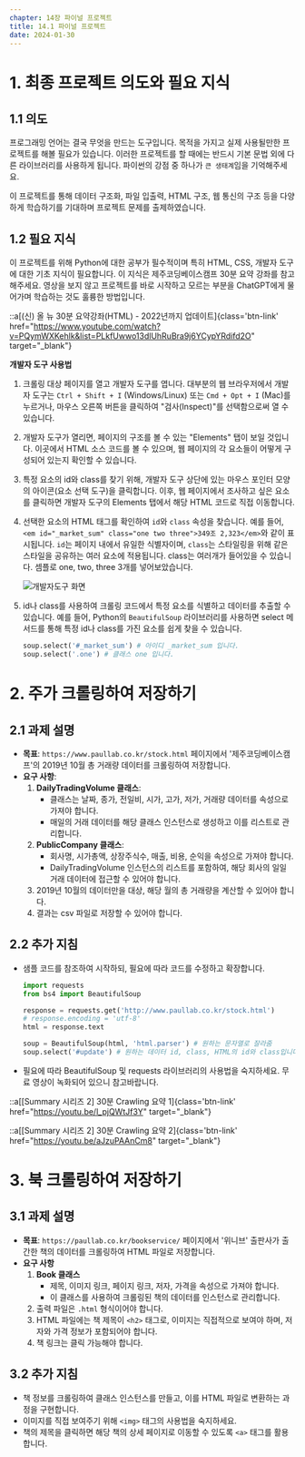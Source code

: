 ```yaml
---
chapter: 14장 파이널 프로젝트
title: 14.1 파이널 프로젝트
date: 2024-01-30
---
```


# 1. 최종 프로젝트 의도와 필요 지식

## 1.1 의도

프로그래밍 언어는 결국 무엇을 만드는 도구입니다. 목적을 가지고 실제 사용될만한 프로젝트를 해볼 필요가 있습니다. 이러한 프로젝트를 할 때에는 반드시 기본 문법 외에 다른 라이브러리를 사용하게 됩니다. 파이썬의 강점 중 하나가 `큰 생태계`임을 기억해주세요.

이 프로젝트를 통해 데이터 구조화, 파일 입출력, HTML 구조, 웹 통신의 구조 등을 다양하게 학습하기를 기대하며 프로젝트 문제를 출제하였습니다.

## 1.2 필요 지식

이 프로젝트를 위해 Python에 대한 공부가 필수적이며 특히 HTML, CSS, 개발자 도구에 대한 기초 지식이 필요합니다. 이 지식은 제주코딩베이스캠프 30분 요약 강좌를 참고해주세요. 영상을 보지 않고 프로젝트를 바로 시작하고 모르는 부분을 ChatGPT에게 물어가며 학습하는 것도 훌륭한 방법입니다.

::a[(신) 올 뉴 30분 요약강좌(HTML) - 2022년까지 업데이트]{class='btn-link' href="https://www.youtube.com/watch?v=PQymWXKehlk&list=PLkfUwwo13dlUhRuBra9j6YCypYRdifd2O" target="\_blank"}

**개발자 도구 사용법**

1. 크롤링 대상 페이지를 열고 개발자 도구를 엽니다. 대부분의 웹 브라우저에서 개발자 도구는 `Ctrl + Shift + I` (Windows/Linux) 또는 `Cmd + Opt + I` (Mac)를 누르거나, 마우스 오른쪽 버튼을 클릭하여 "검사(Inspect)"를 선택함으로써 열 수 있습니다.
2. 개발자 도구가 열리면, 페이지의 구조를 볼 수 있는 "Elements" 탭이 보일 것입니다. 이곳에서 HTML 소스 코드를 볼 수 있으며, 웹 페이지의 각 요소들이 어떻게 구성되어 있는지 확인할 수 있습니다.
3. 특정 요소의 id와 class를 찾기 위해, 개발자 도구 상단에 있는 마우스 포인터 모양의 아이콘(요소 선택 도구)을 클릭합니다. 이후, 웹 페이지에서 조사하고 싶은 요소를 클릭하면 개발자 도구의 Elements 탭에서 해당 HTML 코드로 직접 이동합니다.
4. 선택한 요소의 HTML 태그를 확인하여 `id`와 `class` 속성을 찾습니다. 예를 들어, `<em id="_market_sum" class="one two three">349조 2,323</em>`와 같이 표시됩니다. `id`는 페이지 내에서 유일한 식별자이며, `class`는 스타일링을 위해 같은 스타일을 공유하는 여러 요소에 적용됩니다. class는 여러개가 들어있을 수 있습니다. 셈플로 one, two, three 3개를 넣어보았습니다.

   ![](/images/python/chapter14-1.png '개발자도구 화면')

5. id나 class를 사용하여 크롤링 코드에서 특정 요소를 식별하고 데이터를 추출할 수 있습니다. 예를 들어, Python의 `BeautifulSoup` 라이브러리를 사용하면 select 메서드를 통해 특정 id나 class를 가진 요소를 쉽게 찾을 수 있습니다.

   ```python
   soup.select('#_market_sum') # 아이디 _market_sum 입니다.
   soup.select('.one') # 클래스 one 입니다.
   ```

# 2. 주가 크롤링하여 저장하기

## 2.1 과제 설명

- **목표**: `https://www.paullab.co.kr/stock.html` 페이지에서 '제주코딩베이스캠프'의 2019년 10월 총 거래량 데이터를 크롤링하여 저장합니다.
- **요구 사항**:
  1. **DailyTradingVolume 클래스**:
     - 클래스는 날짜, 종가, 전일비, 시가, 고가, 저가, 거래량 데이터를 속성으로 가져야 합니다.
     - 매일의 거래 데이터를 해당 클래스 인스턴스로 생성하고 이를 리스트로 관리합니다.
  2. **PublicCompany 클래스**:
     - 회사명, 시가총액, 상장주식수, 매출, 비용, 순익을 속성으로 가져야 합니다.
     - DailyTradingVolume 인스턴스의 리스트를 포함하여, 해당 회사의 일일 거래 데이터에 접근할 수 있어야 합니다.
  3. 2019년 10월의 데이터만을 대상, 해당 월의 총 거래량을 계산할 수 있어야 합니다.
  4. 결과는 csv 파일로 저장할 수 있어야 합니다.

## 2.2 추가 지침

- 샘플 코드를 참조하여 시작하되, 필요에 따라 코드를 수정하고 확장합니다.

  ```python
  import requests
  from bs4 import BeautifulSoup

  response = requests.get('http://www.paullab.co.kr/stock.html')
  # response.encoding = 'utf-8'
  html = response.text

  soup = BeautifulSoup(html, 'html.parser') # 원하는 문자열로 잘라줌
  soup.select('#update') # 원하는 데이터 id, class, HTML의 id와 class입니다.
  ```

- 필요에 따라 BeautifulSoup 및 requests 라이브러리의 사용법을 숙지하세요. 무료 영상이 녹화되어 있으니 참고바랍니다.

::a[[Summary 시리즈 2] 30분 Crawling 요약 1]{class='btn-link' href="https://youtu.be/l_pjQWtJf3Y" target="\_blank"}

::a[[Summary 시리즈 2] 30분 Crawling 요약 2]{class='btn-link' href="https://youtu.be/aJzuPAAnCm8" target="\_blank"}

# 3. 북 크롤링하여 저장하기

## 3.1 과제 설명

- **목표**: `https://paullab.co.kr/bookservice/` 페이지에서 '위니브' 출판사가 출간한 책의 데이터를 크롤링하여 HTML 파일로 저장합니다.
- **요구 사항**
  1. **Book 클래스**
     - 제목, 이미지 링크, 페이지 링크, 저자, 가격을 속성으로 가져야 합니다.
     - 이 클래스를 사용하여 크롤링된 책의 데이터를 인스턴스로 관리합니다.
  2. 출력 파일은 `.html` 형식이어야 합니다.
  3. HTML 파일에는 책 제목이 `<h2>` 태그로, 이미지는 직접적으로 보여야 하며, 저자와 가격 정보가 포함되어야 합니다.
  4. 책 링크는 클릭 가능해야 합니다.

## 3.2 추가 지침

- 책 정보를 크롤링하여 클래스 인스턴스를 만들고, 이를 HTML 파일로 변환하는 과정을 구현합니다.
- 이미지를 직접 보여주기 위해 `<img>` 태그의 사용법을 숙지하세요.
- 책의 제목을 클릭하면 해당 책의 상세 페이지로 이동할 수 있도록 `<a>` 태그를 활용합니다.
